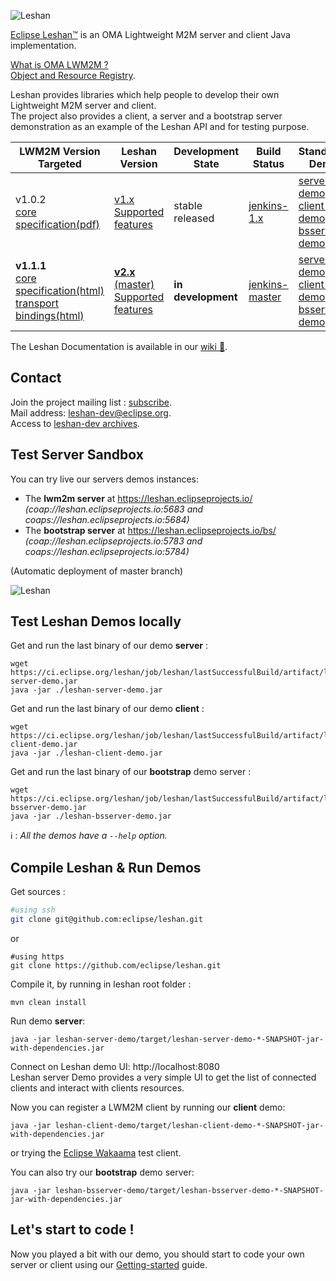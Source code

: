 ![Leshan](https://eclipse.org/leshan/img/multicolor-leshan.png)

[Eclipse Leshan™](https://eclipse.org/leshan) is an OMA Lightweight M2M server and client Java implementation.

[What is OMA LWM2M ?](https://omaspecworks.org/what-is-oma-specworks/iot/lightweight-m2m-lwm2m/)  
[Object and Resource Registry](http://www.openmobilealliance.org/wp/OMNA/LwM2M/LwM2MRegistry.html).  

Leshan provides libraries which help people to develop their own Lightweight M2M server and client.  
The project also provides a client, a server and a bootstrap server demonstration as an example of the Leshan API and for testing purpose.

| LWM2M Version Targeted | Leshan Version | Development State |  Build Status	|  Standalone Demos |
| - | - | - | - | - |
| v1.0.2 <br/>[core specification(pdf)](http://openmobilealliance.org/release/LightweightM2M/V1_0_2-20180209-A/OMA-TS-LightweightM2M-V1_0_2-20180209-A.pdf) | [v1.x](https://github.com/eclipse/leshan/tree/1.x) <br/> [Supported features](https://github.com/eclipse/leshan/wiki/LWM2M-Supported-features)  | stable released | [jenkins-1.x](https://ci.eclipse.org/leshan/job/leshan-1.x/) | [server-demo](https://ci.eclipse.org/leshan/job/leshan-1.x/lastSuccessfulBuild/artifact/leshan-server-demo.jar)<br/> [client-demo](https://ci.eclipse.org/leshan/job/leshan-1.x/lastSuccessfulBuild/artifact/leshan-client-demo.jar) <br/> [bsserver-demo](https://ci.eclipse.org/leshan/job/leshan-1.x/lastSuccessfulBuild/artifact/leshan-bsserver-demo.jar) |
| **v1.1.1** <br/> [core specification(html)](http://www.openmobilealliance.org/release/LightweightM2M/V1_1_1-20190617-A/HTML-Version/OMA-TS-LightweightM2M_Core-V1_1_1-20190617-A.html) <br/> [transport bindings(html)](http://www.openmobilealliance.org/release/LightweightM2M/V1_1_1-20190617-A/HTML-Version/OMA-TS-LightweightM2M_Transport-V1_1_1-20190617-A.html)| [**v2.x** (master)](https://github.com/eclipse/leshan/tree/master) <br/> [Supported features](https://github.com/eclipse/leshan/wiki/LWM2M-1.1-supported-features) | **in development**  |[jenkins-master](https://ci.eclipse.org/leshan/job/leshan/)     | [server-demo](https://ci.eclipse.org/leshan/job/leshan/lastSuccessfulBuild/artifact/leshan-server-demo.jar)<br/> [client-demo](https://ci.eclipse.org/leshan/job/leshan/lastSuccessfulBuild/artifact/leshan-client-demo.jar) <br/> [bsserver-demo](https://ci.eclipse.org/leshan/job/leshan/lastSuccessfulBuild/artifact/leshan-bsserver-demo.jar)  |

The Leshan Documentation  is available in our [wiki :blue_book:](https://github.com/eclipse/leshan/wiki).

Contact
-------

Join the project mailing list : [subscribe](https://dev.eclipse.org/mailman/listinfo/leshan-dev).  
Mail address: leshan-dev@eclipse.org.  
Access to [leshan-dev archives](https://dev.eclipse.org/mhonarc/lists/leshan-dev/).  

Test Server Sandbox
------------

You can try live our servers demos instances:

* The **lwm2m server** at https://leshan.eclipseprojects.io/  
   _(coap://leshan.eclipseprojects.io:5683  and coaps://leshan.eclipseprojects.io:5684)_  
* The **bootstrap server** at https://leshan.eclipseprojects.io/bs/  
   _(coap://leshan.eclipseprojects.io:5783  and coaps://leshan.eclipseprojects.io:5784)_  

(Automatic deployment of master branch)

![Leshan](https://eclipse.org/leshan/img/capture_for_github.png)

Test Leshan Demos locally
-----------------------
Get and run the last binary of our demo **server** :
```
wget https://ci.eclipse.org/leshan/job/leshan/lastSuccessfulBuild/artifact/leshan-server-demo.jar
java -jar ./leshan-server-demo.jar
```
Get and run the last binary of our demo **client** :
```
wget https://ci.eclipse.org/leshan/job/leshan/lastSuccessfulBuild/artifact/leshan-client-demo.jar
java -jar ./leshan-client-demo.jar
```
Get and run the last binary of our **bootstrap** demo server :
```
wget https://ci.eclipse.org/leshan/job/leshan/lastSuccessfulBuild/artifact/leshan-bsserver-demo.jar
java -jar ./leshan-bsserver-demo.jar
```
:information_source: : _All the demos have a `--help` option._

Compile Leshan & Run Demos
-------------
Get sources :
```bash
#using ssh
git clone git@github.com:eclipse/leshan.git
```
or
```
#using https
git clone https://github.com/eclipse/leshan.git

```

Compile it, by running in leshan root folder :

```
mvn clean install
```

Run demo **server**:
```
java -jar leshan-server-demo/target/leshan-server-demo-*-SNAPSHOT-jar-with-dependencies.jar 
```

Connect on Leshan demo UI: http://localhost:8080  
Leshan server Demo provides a very simple UI to get the list of connected clients and interact with clients resources.

Now you can register a LWM2M client by running our **client** demo:
```
java -jar leshan-client-demo/target/leshan-client-demo-*-SNAPSHOT-jar-with-dependencies.jar 
```
or trying the [Eclipse Wakaama](http://eclipse.org/wakaama) test client.

You can also try our **bootstrap** demo server:
```
java -jar leshan-bsserver-demo/target/leshan-bsserver-demo-*-SNAPSHOT-jar-with-dependencies.jar 
```

Let's start to code !
---------------------
Now you played a bit with our demo, you should start to code your own server or client using our [Getting-started](https://github.com/eclipse/leshan/wiki/Getting-started) guide.
